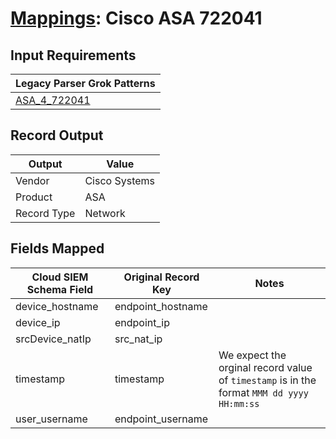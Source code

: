 # [Mappings](README.md): Cisco ASA 722041

## Input Requirements

|Legacy Parser Grok Patterns|
|-------------|
|[ASA_4_722041](../legacy_parsers/ASA_4_722041.md)|

## Record Output

|Output|Value|
|------|-----|
|Vendor|Cisco Systems|
|Product|ASA|
|Record Type|Network|

## Fields Mapped

|Cloud SIEM Schema Field|Original Record Key|Notes|
|-----------------------|-------------------|-----|
|device_hostname|endpoint_hostname||
|device_ip|endpoint_ip||
|srcDevice_natIp|src_nat_ip||
|timestamp|timestamp|We expect the orginal record value of `timestamp` is in the format `MMM dd yyyy HH:mm:ss`|
|user_username|endpoint_username||

